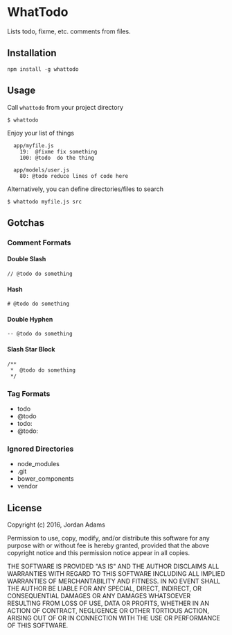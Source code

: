 WhatTodo
========

Lists todo, fixme, etc. comments from files.

## Installation

    npm install -g whattodo

## Usage

Call `whattodo` from your project directory

    $ whattodo

Enjoy your list of things

```
  app/myfile.js
    19:  @fixme fix something
    100: @todo  do the thing

  app/models/user.js
    80: @todo reduce lines of code here
```

Alternatively, you can define directories/files to search

    $ whattodo myfile.js src

## Gotchas

### Comment Formats

#### Double Slash
    // @todo do something

#### Hash
    # @todo do something

#### Double Hyphen
    -- @todo do something

#### Slash Star Block
```
/**
 *  @todo do something
 */
```

### Tag Formats
- todo
- @todo
- todo:
- @todo:

### Ignored Directories
- node_modules
- .git
- bower_components
- vendor

## License

Copyright (c) 2016, Jordan Adams

Permission to use, copy, modify, and/or distribute this software for any purpose with or without fee is hereby granted, provided that the above copyright notice and this permission notice appear in all copies.

THE SOFTWARE IS PROVIDED "AS IS" AND THE AUTHOR DISCLAIMS ALL WARRANTIES WITH REGARD TO THIS SOFTWARE INCLUDING ALL IMPLIED WARRANTIES OF MERCHANTABILITY AND FITNESS. IN NO EVENT SHALL THE AUTHOR BE LIABLE FOR ANY SPECIAL, DIRECT, INDIRECT, OR CONSEQUENTIAL DAMAGES OR ANY DAMAGES WHATSOEVER RESULTING FROM LOSS OF USE, DATA OR PROFITS, WHETHER IN AN ACTION OF CONTRACT, NEGLIGENCE OR OTHER TORTIOUS ACTION, ARISING OUT OF OR IN CONNECTION WITH THE USE OR PERFORMANCE OF THIS SOFTWARE.
